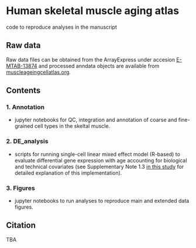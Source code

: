 # Human skeletal muscle aging atlas
code to reproduce analyses in the manuscript 

## Raw data 
Raw data files can be obtained from the ArrayExpress under accesion [E-MTAB-13874](https://www.ebi.ac.uk/biostudies/arrayexpress/studies/E-MTAB-13874) and processed anndata objects are available from [muscleageingcellatlas.org](https://www.muscleageingcellatlas.org/).


## Contents
### 1. Annotation
- jupyter notebooks for QC, integration and annotation of coarse and fine-grained cell types in the skeltal muscle.

### 2. DE_analysis
- scripts for running single-cell linear mixed effect model (R-based) to evaluate differential gene expression with age accounting for biological and technical covariates (see Supplementary Note 1.3 [in this study](https://pubmed.ncbi.nlm.nih.gov/34083789/) for detailed explanation of this implementation).

### 3. Figures
- jupyter notebooks to run analyses to reproduce main and extended data figures.  

## Citation 
TBA
